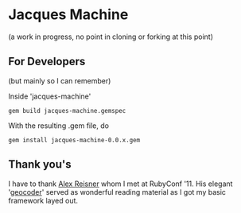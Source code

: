 # Jacques Machine

(a work in progress, no point in cloning or forking at this point)

## For Developers

(but mainly so I can remember)

Inside 'jacques-machine'

	gem build jacques-machine.gemspec

With the resulting .gem file, do

	gem install jacques-machine-0.0.x.gem

## Thank you's

I have to thank [Alex Reisner](http://github.com/alexreisner) whom I met at RubyConf '11.  His elegant '[geocoder](http://github.com/alexreisner/geocoder)' served as wonderful reading material as I got my basic framework layed out.
